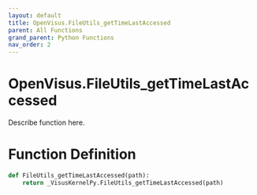 ```yaml
---
layout: default
title: OpenVisus.FileUtils_getTimeLastAccessed
parent: All Functions
grand_parent: Python Functions
nav_order: 2
---
```


# OpenVisus.FileUtils_getTimeLastAccessed

Describe function here.

# Function Definition

```python
def FileUtils_getTimeLastAccessed(path):
    return _VisusKernelPy.FileUtils_getTimeLastAccessed(path)
```